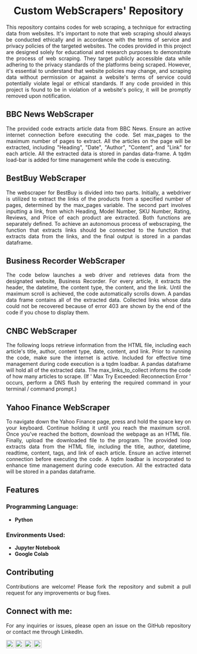 # <div align="center">Custom WebScrapers' Repository</div>

<p align="justify">This repository contains codes for web scraping, a technique for extracting data from websites. It's important to note that web scraping should always be conducted ethically and in accordance with the terms of service and privacy policies of the targeted websites. The codes provided in this project are designed solely for educational and research purposes to demonstrate the process of web scraping. They target publicly accessible data while adhering to the privacy standards of the platforms being scraped. However, it's essential to understand that website policies may change, and scraping data without permission or against a website's terms of service could potentially violate legal or ethical standards. If any code provided in this project is found to be in violation of a website's policy, it will be promptly removed upon notification.</p>

## BBC News WebScraper

<p align="justify">The provided code extracts article data from BBC News. Ensure an active internet connection before executing the code. Set max_pages to the maximum number of pages to extract. All the articles on the page will be extracted, including "Heading", "Date", "Author", "Content", and "Link" for each article. All the extracted data is stored in pandas data-frame. A tqdm load-bar is added for time management while the code is executing.</p>

## BestBuy WebScraper

<p align="justify">The webscraper for BestBuy is divided into two parts. Initially, a webdriver is utilized to extract the links of the products from a specified number of pages, determined by the max_pages variable. The second part involves inputting a link, from which Heading, Model Number, SKU Number, Rating, Reviews, and Price of each product are extracted. Both functions are separately defined. To achieve an autonomous process of webscraping, the function that extracts links should be connected to the function that extracts data from the links, and the final output is stored in a pandas dataframe.</p>

## Business Recorder WebScraper

<p align="justify">The code below launches a web driver and retrieves data from the designated website, Business Recorder. For every article, it extracts the header, the datetime, the content type, the content, and the link. Until the maximum scroll is achieved, the code automatically scrolls down. A pandas data frame contains all of the extracted data. Collected links whose data could not be recovered because of error 403 are shown by the end of the code if you chose to display them.</p>

## CNBC WebScraper

<p align="justify">The following loops retrieve information from the HTML file, including each article's title, author, content type, date, content, and link. Prior to running the code, make sure the internet is active. Included for effective time management during code execution is a tqdm loadbar. A pandas dataframe will hold all of the extracted data. The max_links_to_collect informs the code of how many articles to scrape. (If ' Max Try Exceeded: Reconnection Error ' occurs, perform a DNS flush by entering the required command in your terminal / command prompt.)</p>

## Yahoo Finance WebScraper

<p align="justify">To navigate down the Yahoo Finance page, press and hold the space key on your keyboard. Continue holding it until you reach the maximum scroll. Once you've reached the bottom, download the webpage as an HTML file. Finally, upload the downloaded file to the program. The provided loop extracts data from the HTML file, including the title, author, datetime, readtime, content, tags, and link of each article. Ensure an active internet connection before executing the code. A tqdm loadbar is incorporated to enhance time management during code execution. All the extracted data will be stored in a pandas dataframe.</p>

## Features

### Programming Language:

- **Python**

### Environments Used:

- **Jupyter Notebook**
- **Google Colab**

## Contributing

<p align="justify">Contributions are welcome! Please fork the repository and submit a pull request for any improvements or bug fixes.</p>

## Connect with me:

<p align="justify">For any inquiries or issues, please open an issue on the GitHub repository or contact me through LinkedIn.</p>

[<img align="left" alt="FouzanAkhter | LinkedIn" width="22px" src="https://cdn.jsdelivr.net/npm/simple-icons@v3/icons/linkedin.svg" />][linkedin]
[<img align="left" alt="FouzanAkhter | X (formerly Twitter)" width="22px" src="https://cdn.jsdelivr.net/npm/simple-icons@12.1.0/icons/x.svg" />][x]
[<img align="left" alt="FouzanAkhter | GitHub" width="22px" src="https://cdn.jsdelivr.net/npm/simple-icons@12.1.0/icons/github.svg" />][github]
[<img align="left" alt="FouzanAkhter | Upwork" width="22px" src="https://cdn.jsdelivr.net/npm/simple-icons@12.1.0/icons/upwork.svg" />][upwork]

[linkedin]: https://www.linkedin.com/in/fouzan-akhter/
[x]: https://github.com/fouzan-akhter
[github]: https://github.com/fouzan-akhter
[upwork]: https://www.upwork.com/freelancers/~019789c3a540248cea
